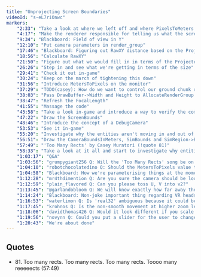 ```yaml
---
title: "Unprojecting Screen Boundaries"
videoId: "s-eL7riOnwc"
markers:
    "2:33": "Take a look at where we left off and where PixelsToMeters still happens"
    "4:17": "Make the renderer responsible for telling us what the screen dimensions are"
    "9:34": "Blackboard: Field of view in Y"
    "12:10": "Put camera parameters in render_group"
    "17:46": "Blackboard: Figuring out RawXY distance based on the ProjectedXY"
    "18:56": "Calculate RawXY"
    "21:50": "Figure out what we would fill in in terms of the ProjectedXY"
    "26:26": "Step in and see what we're getting in terms of the size"
    "29:41": "Check it out in-game"
    "30:24": "Keep on the march of tightening this down"
    "31:56": "Introduce MetersToPixels on the monitor"
    "37:29": "TODO(casey): How do we want to control our ground chunk resolution?"
    "38:03": "Pass DrawBuffer->Width and Height to AllocateRenderGroup and take a look in-game"
    "38:47": "Refresh the FocalLength"
    "41:55": "Massage the code"
    "43:58": "Take a look in-game and introduce a way to verify the computations"
    "47:22": "Draw the ScreenBounds"
    "48:46": "Introduce the concept of a DebugCamera"
    "53:53": "See it in-game"
    "55:20": "Investigate why the entities aren't moving in and out of the SimRegion based on Y"
    "56:51": "Draw the CameraBoundsInMeters, SimBounds and SimRegion->Bounds"
    "57:49": "'Too Many Rects' by Casey Muratori (!quote 81)"
    "58:33": "Take a look at it all and start to investigate why entities are not getting pulled in up to the SimRegion->Bounds"
    "1:03:17": "Q&A"
    "1:03:56": "grumpygiant256 Q: Will the 'Too Many Rects' song be on the soundtrack album?"
    "1:04:10": "robotchocolatedino Q: Should the MetersToPixels value take the pixel density of the monitor into account?"
    "1:04:58": "Blackboard: How we're parameterising things at the moment"
    "1:12:28": "mr4thdimention Q: Are you sure the camera should be looking down perpendicular to the levels? Wouldn't the perspective art work out better if you said the camera was at an angle?"
    "1:12:59": "plain_flavored Q: Can you please toss U, V into v2?"
    "1:13:45": "@garlandobloom Q: We will know exactly how far away they are sitting if they have properly purchased their Handmade Hero branded Microsoft(r) HoloLens"
    "1:14:24": "Blackboard: Non-joke important thing regarding VR headsets"
    "1:16:53": "waterlimon Q: Is 'real32' ambiguous because it could be either floating point or fixed point?"
    "1:17:45": "krohnos Q: Is the non-smooth movement at higher zoom levels due to not being optimized or some sort of issue with sub-pixel smoothness?"
    "1:18:06": "davidthomas426 Q: Would it look different if you scale WidthOfMonitor and FocalLength together, constrained to the same ratio?"
    "1:19:56": "novynn Q: Could you put a slider for the user to change their distance to the camera at the start of the game, like some games do with gamma?"
    "1:20:43": "We're about done"
---
```


## Quotes

* 81\. Too many rects. Too many rects. Too many rects. Toooo many reeeeects (57:49)
